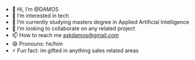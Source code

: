 - 👋 Hi, I’m @DAMOS
- 👀 I’m interested in tech
- 🌱 I’m currently studying masters degree in Applied Artificial Intelligence
- 💞️ I’m looking to collaborate on any related project
- 📫 How to reach me askdamos@gmail.com
- 😄 Pronouns: he/him
- ⚡ Fun fact: im gifted in anything sales related areas

<!---
DAMOS11/DAMOS11 is a ✨ special ✨ repository because its `README.md` (this file) appears on your GitHub profile.
You can click the Preview link to take a look at your changes.
--->
